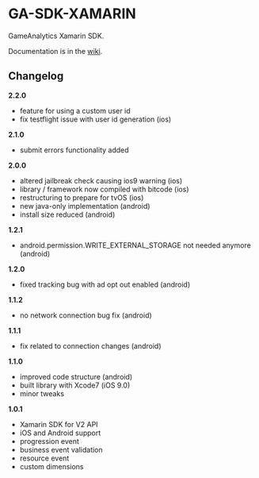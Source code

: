 # GA-SDK-XAMARIN
GameAnalytics Xamarin SDK.

Documentation is in the [wiki](https://github.com/GameAnalytics/GA-SDK-XAMARIN/wiki).

Changelog
---------
**2.2.0**
* feature for using a custom user id
* fix testflight issue with user id generation (ios)

**2.1.0**
* submit errors functionality added

**2.0.0**
* altered jailbreak check causing ios9 warning (ios)
* library / framework now compiled with bitcode (ios)
* restructuring to prepare for tvOS (ios)
* new java-only implementation (android)
* install size reduced (android)

**1.2.1**
* android.permission.WRITE_EXTERNAL_STORAGE not needed anymore (android)

**1.2.0**
* fixed tracking bug with ad opt out enabled (android)

**1.1.2**
* no network connection bug fix (android)

**1.1.1**
* fix related to connection changes (android)

**1.1.0**
* improved code structure (android)
* built library with Xcode7 (iOS 9.0)
* minor tweaks

**1.0.1**
* Xamarin SDK for V2 API
* iOS and Android support
* progression event
* business event validation
* resource event
* custom dimensions

